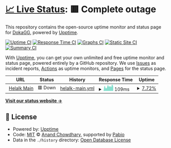 # [📈 Live Status](https://DokaGG.github.io/status): <!--live status--> **🟥 Complete outage**

This repository contains the open-source uptime monitor and status page for [DokaGG](https://DokaGG.github.io/status), powered by [Upptime](https://github.com/upptime/upptime).

[![Uptime CI](https://github.com/DokaGG/status/workflows/Uptime%20CI/badge.svg)](https://github.com/DokaGG/status/actions?query=workflow%3A%22Uptime+CI%22)
[![Response Time CI](https://github.com/DokaGG/status/workflows/Response%20Time%20CI/badge.svg)](https://github.com/DokaGG/status/actions?query=workflow%3A%22Response+Time+CI%22)
[![Graphs CI](https://github.com/DokaGG/status/workflows/Graphs%20CI/badge.svg)](https://github.com/DokaGG/status/actions?query=workflow%3A%22Graphs+CI%22)
[![Static Site CI](https://github.com/DokaGG/status/workflows/Static%20Site%20CI/badge.svg)](https://github.com/DokaGG/status/actions?query=workflow%3A%22Static+Site+CI%22)
[![Summary CI](https://github.com/DokaGG/status/workflows/Summary%20CI/badge.svg)](https://github.com/DokaGG/status/actions?query=workflow%3A%22Summary+CI%22)

With [Upptime](https://upptime.js.org), you can get your own unlimited and free uptime monitor and status page, powered entirely by a GitHub repository. We use [Issues](https://github.com/DokaGG/status/issues) as incident reports, [Actions](https://github.com/DokaGG/status/actions) as uptime monitors, and [Pages](https://DokaGG.github.io/status) for the status page.

<!--start: status pages-->
<!-- This summary is generated by Upptime (https://github.com/upptime/upptime) -->
<!-- Do not edit this manually, your changes will be overwritten -->
<!-- prettier-ignore -->
| URL | Status | History | Response Time | Uptime |
| --- | ------ | ------- | ------------- | ------ |
| <img alt="" src="https://icons.duckduckgo.com/ip3/www.helalk.com.ico" height="13"> [Helalk Main](https://www.helalk.com) | 🟥 Down | [helalk-main.yml](https://github.com/DokaGG/status/commits/HEAD/history/helalk-main.yml) | <details><summary><img alt="Response time graph" src="./graphs/helalk-main/response-time-week.png" height="20"> 109ms</summary><br><a href="https://status.helalk.com/history/helalk-main"><img alt="Response time 227" src="https://img.shields.io/endpoint?url=https%3A%2F%2Fraw.githubusercontent.com%2FDokaGG%2Fstatus%2FHEAD%2Fapi%2Fhelalk-main%2Fresponse-time.json"></a><br><a href="https://status.helalk.com/history/helalk-main"><img alt="24-hour response time 105" src="https://img.shields.io/endpoint?url=https%3A%2F%2Fraw.githubusercontent.com%2FDokaGG%2Fstatus%2FHEAD%2Fapi%2Fhelalk-main%2Fresponse-time-day.json"></a><br><a href="https://status.helalk.com/history/helalk-main"><img alt="7-day response time 109" src="https://img.shields.io/endpoint?url=https%3A%2F%2Fraw.githubusercontent.com%2FDokaGG%2Fstatus%2FHEAD%2Fapi%2Fhelalk-main%2Fresponse-time-week.json"></a><br><a href="https://status.helalk.com/history/helalk-main"><img alt="30-day response time 184" src="https://img.shields.io/endpoint?url=https%3A%2F%2Fraw.githubusercontent.com%2FDokaGG%2Fstatus%2FHEAD%2Fapi%2Fhelalk-main%2Fresponse-time-month.json"></a><br><a href="https://status.helalk.com/history/helalk-main"><img alt="1-year response time 227" src="https://img.shields.io/endpoint?url=https%3A%2F%2Fraw.githubusercontent.com%2FDokaGG%2Fstatus%2FHEAD%2Fapi%2Fhelalk-main%2Fresponse-time-year.json"></a></details> | <details><summary><a href="https://status.helalk.com/history/helalk-main">7.72%</a></summary><a href="https://status.helalk.com/history/helalk-main"><img alt="All-time uptime 90.05%" src="https://img.shields.io/endpoint?url=https%3A%2F%2Fraw.githubusercontent.com%2FDokaGG%2Fstatus%2FHEAD%2Fapi%2Fhelalk-main%2Fuptime.json"></a><br><a href="https://status.helalk.com/history/helalk-main"><img alt="24-hour uptime 0.00%" src="https://img.shields.io/endpoint?url=https%3A%2F%2Fraw.githubusercontent.com%2FDokaGG%2Fstatus%2FHEAD%2Fapi%2Fhelalk-main%2Fuptime-day.json"></a><br><a href="https://status.helalk.com/history/helalk-main"><img alt="7-day uptime 7.72%" src="https://img.shields.io/endpoint?url=https%3A%2F%2Fraw.githubusercontent.com%2FDokaGG%2Fstatus%2FHEAD%2Fapi%2Fhelalk-main%2Fuptime-week.json"></a><br><a href="https://status.helalk.com/history/helalk-main"><img alt="30-day uptime 78.77%" src="https://img.shields.io/endpoint?url=https%3A%2F%2Fraw.githubusercontent.com%2FDokaGG%2Fstatus%2FHEAD%2Fapi%2Fhelalk-main%2Fuptime-month.json"></a><br><a href="https://status.helalk.com/history/helalk-main"><img alt="1-year uptime 90.05%" src="https://img.shields.io/endpoint?url=https%3A%2F%2Fraw.githubusercontent.com%2FDokaGG%2Fstatus%2FHEAD%2Fapi%2Fhelalk-main%2Fuptime-year.json"></a></details>

<!--end: status pages-->

[**Visit our status website →**](https://DokaGG.github.io/status)

## 📄 License

- Powered by: [Upptime](https://github.com/upptime/upptime)
- Code: [MIT](./LICENSE) © [Anand Chowdhary](https://anandchowdhary.com), supported by [Pabio](https://pabio.com)
- Data in the `./history` directory: [Open Database License](https://opendatacommons.org/licenses/odbl/1-0/)
